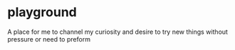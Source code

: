 # playground

A place for me to channel my curiosity and desire to try new things without pressure or need to preform
